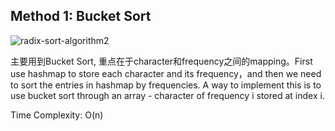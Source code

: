 ## Method 1: Bucket Sort

![radix-sort-algorithm2](https://github.com/MaiJi97/Leetcode/assets/106039830/4e008347-b909-4f56-8312-409b1a84e9b9.png)

主要用到Bucket Sort, 重点在于character和frequency之间的mapping。First use hashmap to store each character and its frequency，and then we 
need to sort the entries in hashmap by frequencies. A way to implement this is to use bucket sort through an array - character of
frequency i stored at index i.

Time Complexity: O(n)
